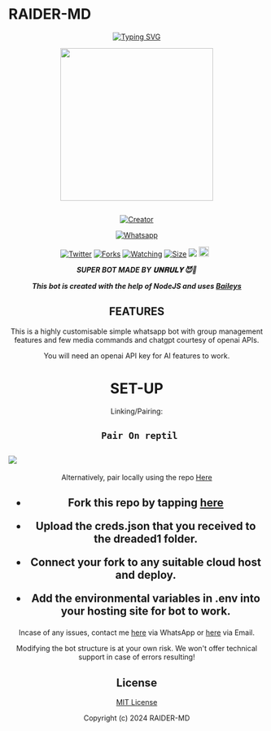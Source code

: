 # RAIDER-MD
<div align="center">
<a href="https://git.io/typing-svg"><img src="https://readme-typing-svg.demolab.com?font=Black+Ops+One&size=50&pause=1000&color=1BAFBAFF&center=true&width=910&height=100&lines=HAIL KING+😈RAIDER-MD😈;MULTI+DEVICE+WHATSAPP+BOT;CREATED+BY+UNRULY;PUBLIC+RELESED; ...;TEAM RAIDER-𝙼𝙳." alt="Typing SVG" /></a>
  </p>
  
<p align="center">
<img src="https://telegra.ph/file/a445398c98d23671ce476.jpg" width="300" height="300"/>
</p>
<p align="center">
  <a href="#"><img src="http://readme-typing-svg.herokuapp.com?color=d1fa02&center=true&vCenter=true&multiline=false&lines=RAIDER-BOT+WHATSAPP+BOT" alt="">
</p>
<p align="center">
<a href="#"><img title="Creator" src="https://img.shields.io/badge/Creator-UNRULYC.svg?style=for-the-badge&logo=github"></a>
</p>
<p align="center">
<a href="'https://wa.me/923195832822ʜᴇʟʟᴏ+𝐈𝐭𝐬_𝐒𝐢𝐫𝐦™𝕏 +uko+na+update+yoyote+ya+RAIDER+Bot+Mkuu+🥲'"><img title="Whatsapp" src="'https://wa.me/923195832822ʜᴇʟʟᴏ+𝐈𝐭𝐬_𝐒𝐢𝐫𝐦™𝕏 +uko+na+update+ya+Raider+Bot+Mkuu+🥲'?color=green&style=flat-square"></a>
  
<a href="https://wa.me/923195832822ʜᴇʟʟᴏ+𝐈𝐭𝐬_𝐒𝐢𝐫𝐦™𝕏"><img title="Twitter" src="https://x.com/UNRULYC?s=09?color=black&style=flat-square"></a>
<a href="https://github.com/Trenchguy/RAIDER-MD/network/members"><img title="Forks" src="https://img.shields.io/github/fork/unruly/RAIDER-MD?color=yellow&style=flat-square"></a>
<a href="https://github.com/owlai01/RAIDER-MD/watchers"><img title="Watching" src="https://img.shields.io/github/watchers/unruly/RAIDER-MD?label=Watchers&color=red&style=flat-square"></a>
<a href="https://github.com/Trenchguy/RAIDER-MD/"><img title="Size" src="https://img.shields.io/github/repo-size/AlipBot/Api-Alpis?style=flat-square&color=darkred"></a>
<a href="https://hits.seeyoufarm.com"><img src="https://hits.seeyoufarm.com/api/count/incr/badge.svg?url=https://github.com/owlai01/Owl-Ai/%2Fhit-counter&count_bg=%2379C83D&title_bg=%23555555&icon=probot.svg&icon_color=%2304FF00&title=hits&edge_flat=false"/></a>
<a href="https://github.com/owlai01/RAIDER-MD/graphs/commit-activity"><img height="20" src="https://img.shields.io/badge/Maintained-No-red.svg"></a>&nbsp;&nbsp;
</p>


***SUPER BOT MADE BY 𝐔𝐍𝐑𝐔𝐋𝐘 😈🥷***


***This bot is created with the help of NodeJS and uses [Baileys](https://github.com/adiwajshing/Baileys)***

## FEATURES
This is a highly customisable simple whatsapp bot with group management features and few media commands and chatgpt courtesy of openai APIs.

You will need an openai API key for AI features to work.

# SET-UP

Linking/Pairing:


## ` Pair On reptil`
<h2 align="left">  <a href="https://replit.com/@sayless5714/PAIRING-RAIDER-BOT?s=app"><img src="https://repl.it/badge/github/quiec/whatsasena" />
</a>
</h2>

Alternatively, pair locally using the repo [Here](https://github.com/Fortunatusmokaya/DREADED-PAIRING)

    
<h2 align="center">   



    
<h2 align="center">   

- Fork this repo by tapping  [here](https://github.com/Trenchguy/RAIDER-MD/fork)


- Upload the creds.json that you received to the dreaded1 folder.

- Connect your fork to any suitable cloud host and deploy.

- Add the environmental variables in .env into your hosting site for bot to work.
</h2>
 
     

    
 



Incase of any issues, contact me  [here](https://wa.me/+254798214068) via WhatsApp or [here](Dannyandy452@gmail.com) via Email.

Modifying the bot structure is at your own risk. We won't offer technical support in case of errors resulting!


## License

[MIT License](https://github.com/Trenchguy/RAIDER-MD/blob/main/LICENSE)

Copyright (c) 2024 RAIDER-MD

